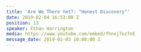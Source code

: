```yaml
---
title: 'Are We There Yet?: "Honest Discovery"'
date: 2019-02-04 16:53:00 Z
position: 13
speaker: Ethan Harrington
media: https://www.youtube.com/embed/fhnxj7oz7nE
message_date: 2019-02-03 10:00:00 Z
---
```


